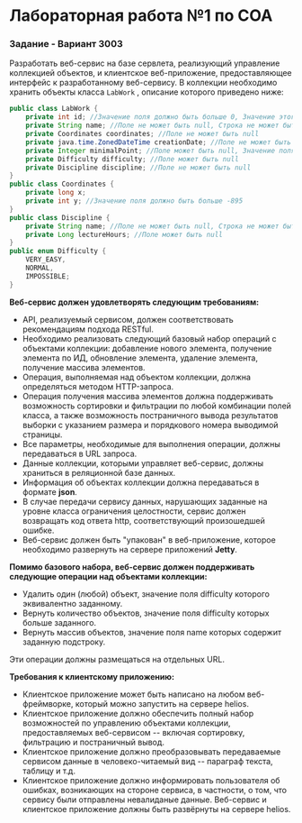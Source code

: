 # Лабораторная работа №1 по СОА
### Задание - Вариант 3003
Разработать веб-сервис на базе сервлета, реализующий управление коллекцией объектов, и клиентское веб-приложение, предоставляющее интерфейс к разработанному веб-сервису. В коллекции необходимо хранить объекты класса `LabWork` , описание которого приведено ниже:

```java
public class LabWork {
    private int id; //Значение поля должно быть больше 0, Значение этого поля должно быть уникальным, Значение этого поля должно генерироваться автоматически
    private String name; //Поле не может быть null, Строка не может быть пустой
    private Coordinates coordinates; //Поле не может быть null
    private java.time.ZonedDateTime creationDate; //Поле не может быть null, Значение этого поля должно генерироваться автоматически
    private Integer minimalPoint; //Поле может быть null, Значение поля должно быть больше 0
    private Difficulty difficulty; //Поле может быть null
    private Discipline discipline; //Поле не может быть null
}
public class Coordinates {
    private long x;
    private int y; //Значение поля должно быть больше -895
}
public class Discipline {
    private String name; //Поле не может быть null, Строка не может быть пустой
    private Long lectureHours; //Поле может быть null
}
public enum Difficulty {
    VERY_EASY,
    NORMAL,
    IMPOSSIBLE;
}
```

**Веб-сервис должен удовлетворять следующим требованиям:**

- API, реализуемый сервисом, должен соответствовать рекомендациям подхода RESTful.
- Необходимо реализовать следующий базовый набор операций с объектами коллекции: добавление нового элемента, получение элемента по ИД, обновление элемента, удаление элемента, получение массива элементов.
- Операция, выполняемая над объектом коллекции, должна определяться методом HTTP-запроса.
- Операция получения массива элементов должна поддерживать возможность сортировки и фильтрации по любой комбинации полей класса, а также возможность постраничного вывода результатов выборки с указанием размера и порядкового номера выводимой страницы.
- Все параметры, необходимые для выполнения операции, должны передаваться в URL запроса.
- Данные коллекции, которыми управляет веб-сервис, должны храниться в реляционной базе данных.
- Информация об объектах коллекции должна передаваться в формате **json**.
- В случае передачи сервису данных, нарушающих заданные на уровне класса ограничения целостности, сервис должен возвращать код ответа http, соответствующий произошедшей ошибке.
- Веб-сервис должен быть "упакован" в веб-приложение, которое необходимо развернуть на сервере приложений **Jetty**.

**Помимо базового набора, веб-сервис должен поддерживать следующие операции над объектами коллекции:**

- Удалить один (любой) объект, значение поля difficulty которого эквивалентно заданному.
- Вернуть количество объектов, значение поля difficulty которых больше заданного.
- Вернуть массив объектов, значение поля name которых содержит заданную подстроку.

Эти операции должны размещаться на отдельных URL.

**Требования к клиентскому приложению:**

- Клиентское приложение может быть написано на любом веб-фреймворке, который можно запустить на сервере helios.
- Клиентское приложение должно обеспечить полный набор возможностей по управлению объектами коллекции, предоставляемых веб-сервисом -- включая сортировку, фильтрацию и постраничный вывод.
- Клиентское приложение должно преобразовывать передаваемые сервисом данные в человеко-читаемый вид -- параграф текста, таблицу и т.д.
- Клиентское приложение должно информировать пользователя об ошибках, возникающих на стороне сервиса, в частности, о том, что сервису были отправлены невалиданые данные.
Веб-сервис и клиентское приложение должны быть развёрнуты на сервере helios.
